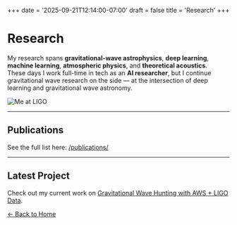 +++
date = '2025-09-21T12:14:00-07:00'
draft = false
title = 'Research'
+++

# Research

My research spans **gravitational-wave astrophysics**, **deep learning**, **machine learning**, **atmospheric physics**, and **theoretical acoustics**.  
These days I work full-time in tech as an **AI researcher**, but I continue gravitational wave research on the side — at the intersection of deep learning and gravitational wave astronomy.

![Me at LIGO](/img/bunny_suit.jpg)

---

## Publications
See the full list here: [/publications/](/publications/)

---
## Latest Project

Check out my current work on [Gravitational Wave Hunting with AWS + LIGO Data](https://github.com/jericho-cain/gravWH/tree/aws-ligo-data).


[← Back to Home](/)
